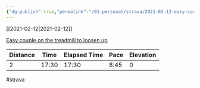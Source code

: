 ```yaml
---
{"dg-publish":true,"permalink":"/01-personal/strava/2021-02-12-easy-couple-on-the-treadmill-to-loosen-up/"}
---
```



[[2021-02-12\|2021-02-12]]

[Easy couple on the treadmill to loosen up](https://www.strava.com/activities/4777847111)

| Distance | Time  | Elapsed Time | Pace | Elevation |
| -------- | ----- | ------------ | ---- | --------- |
| 2        | 17:30 | 17:30        | 8:45 | 0         |




#strava
